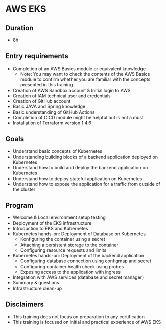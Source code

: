 # AWS EKS
## Duration
* 8h

## Entry requirements
* Completion of an AWS Basics module or equivalent knowledge
  * Note: You may want to check the contents of the AWS Basics module to confirm whether you are familiar with the concepts presented in this training
* Creation of AWS Sandbox account & Initial login to AWS
* Creation of IAM technical user and credentials
* Creation of GitHub account
* Basic JAVA and Spring knowledge
* Basic understanding of GitHub Actions
 * Completion of CICD module might be helpful but is not a must
* Installation of Terraform version 1.4.6

## Goals
* Understand basic concepts of Kubernetes
* Understanding building blocks of a backend application deployed on Kubernetes
* Understand how to build and deploy the backend application on Kubernetes
* Understand how to deploy stateful application on Kubernetes
* Understand how to expose the application for a traffic from outside of the cluster

## Program
* Welcome & Local environment setup testing
* Deployment of the EKS infrastructure
* Introduction to EKS and Kubernetes
* Kubernetes hands-on: Deployment of Database on Kubernetes
  * Konfiguring the container using a secret
  * Attaching a persistent storage to the container
  * Configuring resource requests and limits
* Kubernetes hands-on: Deployment of the backend application
  * Configuring database connection using configmap and secret
  * Configuring container health check using probes
  * Expesing access to the application with ingress
* Integration with AWS services (database and secret manager)
* Summary & questions
* Infrastructure clean-up

## Disclaimers
* This training does not focus on preparation to any certification
* This training is focused on initial and practical experience of AWS EKS
